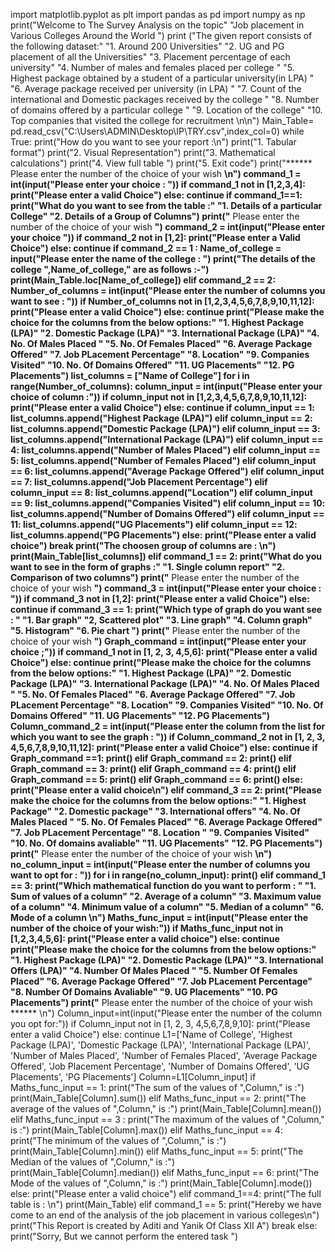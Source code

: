 import matplotlib.pyplot as plt
import pandas as pd
import numpy as np
print("Welcome to The Survey Analysis on the topic"
      "Job placement in Various Colleges Around the World ")
print ("The given report consists of the following dataset:"
       "1.  Around 200 Universities"
       "2.  UG and PG placement of all the Universities"
       "3.  Placement percentage of each university"
       "4.  Number of males and females placed per college "
       "5.  Highest package obtained by a student of a particular university(in LPA) "
       "6.  Average package received per university (in LPA) "
       "7.  Count of the international and Domestic packages received by the college "
       "8.  Number of domains offered by a particular college "
       "9.  Location of the college"
       "10. Top companies that visited the college for recruitment \n\n")
Main_Table= pd.read_csv("C:\\Users\ADMIN\Desktop\IP\TRY.csv",index_col=0)
while True:
    print("How do you want to see your report :\n")
    print("1. Tabular format")
    print("2. Visual Representation")
    print("3. Mathematical calculations")
    print("4. View full table ")
    print("5. Exit code")
    print("****** Please enter the number of the choice of your wish ******\n")
    command_1 = int(input("Please enter your choice : "))
    if command_1 not in [1,2,3,4]:
        print("Please enter a valid Choice")
    else:
        continue
    if command_1==1:
        print("What do you want to see from the table :"
              "1. Details of a particular College"
              "2. Details of a Group of Columns")
        print("****** Please enter the number of the choice of your wish ******")
        command_2 = int(input("Please enter your choice "))
        if command_2 not in [1,2]:
            print("Please enter a Valid Choice")
        else:
            continue
        if command_2 == 1 :
            Name_of_college = input("Please enter the name of the college : ")
            print("The details of the college ",Name_of_college," are as follows :-")
            print(Main_Table.loc[Name_of_college])
        elif command_2 == 2:
            Number_of_columns = int(input("Please enter the number of columns you want to see : "))
            if Number_of_columns not in [1,2,3,4,5,6,7,8,9,10,11,12]:
                print("Please enter a valid Choice")
            else:
                continue
            print("Please make the choice for the columns from the below options:"
                  "1.  Highest Package (LPA)"
                  "2.  Domestic Package (LPA)"
                  "3.  International Package (LPA)"
                  "4.  No. Of Males Placed "
                  "5.  No. Of Females Placed"
                  "6.  Average Package Offered"
                  "7.  Job PLacement Percentage"
                  "8.  Location"
                  "9.  Companies Visited"
                  "10. No. Of Domains Offered"
                  "11. UG Placements"
                  "12. PG Placements")
            list_columns = ["Name of College"]
            for i in range(Number_of_columns):
                column_input = int(input("Please enter your choice of column :"))
                if column_input not in [1,2,3,4,5,6,7,8,9,10,11,12]:
                    print("Please enter a valid Choice")
                else:
                    continue
                if column_input == 1:
                     list_columns.append("Highest Package (LPA)")
                elif column_input == 2:
                    list_columns.append("Domestic Package (LPA)")
                elif column_input == 3:
                    list_columns.append("International Package (LPA)")
                elif column_input == 4:
                    list_columns.append("Number of Males Placed")
                elif column_input == 5:
                    list_columns.append("Number of Females Placed")
                elif column_input == 6:
                    list_columns.append("Average Package Offered")
                elif column_input == 7:
                    list_columns.append("Job Placement Percentage")
                elif column_input == 8:
                    list_columns.append("Location")
                elif column_input == 9:
                    list_columns.append("Companies Visited")
                elif column_input == 10:
                    list_columns.append("Number of Domains Offered")
                elif column_input == 11:
                    list_columns.append("UG Placements")
                elif column_input == 12:
                    list_columns.append("PG Placements")
                else:
                    print("Please enter a valid choice")
                    break
            print("The choosen group of columns are : \n")
            print(Main_Table[list_columns])
    elif command_1 == 2:
        print("What do you want to see in the form of graphs :"
              "1. Single column report"
              "2. Comparison of two columns")
        print("****** Please enter the number of the choice of your wish ******")
        command_3 = int(input("Please enter your choice : "))
        if command_3 not in [1,2]:
            print("Please enter a valid Choice")
        else:
            continue
        if command_3 == 1:
            print("Which type of graph do you want see : "
                  "1. Bar graph"
                  "2, Scattered plot"
                  "3. Line graph"
                  "4. Column graph"
                  "5. Histogram"
                  "6. Pie chart ")
            print("****** Please enter the number of the choice of your wish ******")
            Graph_command = int(input("Please enter your choice ;"))
            if command_1 not in [1, 2, 3, 4,5,6]:
                print("Please enter a valid Choice")
            else:
                continue
            print("Please make the choice for the columns from the below options:"
                  "1.  Highest Package (LPA)"
                  "2.  Domestic Package (LPA)"
                  "3.  International Package (LPA)"
                  "4.  No. Of Males Placed "
                  "5.  No. Of Females Placed"
                  "6.  Average Package Offered"
                  "7.  Job PLacement Percentage"
                  "8.  Location"
                  "9.  Companies Visited"
                  "10. No. Of Domains Offered"
                  "11. UG Placements"
                  "12. PG Placements")
            Column_command_2 = int(input("Please enter the column from the list for which you want to see the graph : "))
            if Column_command_2 not in [1, 2, 3, 4,5,6,7,8,9,10,11,12]:
                print("Please enter a valid Choice")
            else:
                continue
            if Graph_command ==1:
                print()
            elif Graph_command == 2:
                print()
            elif Graph_command == 3:
                print()
            elif Graph_command == 4:
                print()
            elif Graph_command == 5:
                print()
            elif Graph_command == 6:
                print()
            else:
                print("Please enter a valid choice\n")
        elif command_3 == 2:
            print("Please make the choice for the columns from the below options:"
                  "1.  Highest Package"
                  "2.  Domestic package"
                  "3.  International offers"
                  "4.  No. Of Males Placed "
                  "5.  No. Of Females Placed"
                  "6.  Average Package Offered"
                  "7.  Job PLacement Percentage"
                  "8.  Location "
                  "9.  Companies Visited"
                  "10. No. Of domains avaliable"
                  "11. UG Placements"
                  "12. PG Placements")
            print("****** Please enter the number of the choice of your wish ******\n")
            no_column_input = int(input("Please enter the number of columns you want to opt for : "))
            for i in range(no_column_input):
                print()
    elif command_1 == 3:
        print("Which mathematical function do you want to perform : "
              "1. Sum of values of a column"
              "2. Average of a column"
              "3. Maximum value of a column"
              "4. Minimum value of a column"
              "5. Median of a column"
              "6. Mode of a column \n")
        Maths_func_input = int(input("Please enter the number of the choice of your wish:"))
        if Maths_func_input not in [1,2,3,4,5,6]:
            print("Please enter a valid choice")
        else:
            continue
        print("Please make the choice for the columns from the below options:"
                  "1.  Highest Package (LPA)"
                  "2.  Domestic Package (LPA)"
                  "3.  International Offers (LPA)"
                  "4.  Number Of Males Placed "
                  "5.  Number Of Females Placed"
                  "6.  Average Package Offered"
                  "7. Job PLacement Percentage"
                  "8. Number Of Domains Avaliable"
                  "9. UG Placements"
                  "10. PG Placements")
        print("****** Please enter the number of the choice of your wish ****** \n")
        Column_input=int(input("Please enter the number of the column you opt for:"))
        if Column_input not in [1, 2, 3, 4,5,6,7,8,9,10]:
            print("Please enter a valid Choice")
        else:
            continue
        L1=['Name of College',
            'Highest Package (LPA)',
            'Domestic Package (LPA)',
            'International Package (LPA)',
            'Number of Males Placed',
            'Number of Females Placed',
            'Average Package Offered',
            'Job Placement Percentage',
            'Number of Domains Offered',
            'UG Placements',
            'PG Placements']
        Column=L1[Column_input]
        if Maths_func_input == 1:
            print("The sum of the values of ",Column," is :")
            print(Main_Table[Column].sum())
        elif Maths_func_input == 2:
            print("The average of the values of ",Column," is :")
            print(Main_Table[Column].mean())
        elif Maths_func_input == 3 :
            print("The maximum of the values of ",Column," is :")
            print(Main_Table[Column].max())
        elif Maths_func_input == 4:
            print("The minimum of the values of ",Column," is :")
            print(Main_Table[Column].min())
        elif Maths_func_input == 5:
            print("The Median of the values of ",Column," is :")
            print(Main_Table[Column].median())
        elif Maths_func_input == 6:
            print("The Mode of the values of ",Column," is :")
            print(Main_Table[Column].mode())
        else:
            print("Please enter a valid choice")
    elif command_1==4:
        print("The full table is : \n")
        print(Main_Table)
    elif command_1 == 5:
        print("Hereby we have come to an end of the analysis of the job placement in various colleges\n")
        print("This Report is created by Aditi and Yanik Of Class XII A")
        break
    else:
        print("Sorry, But we cannot perform the entered task ")
